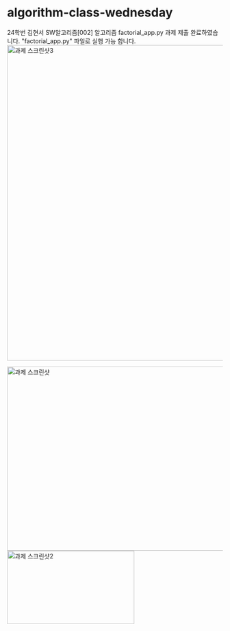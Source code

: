 # algorithm-class-wednesday

24학번 김현서 SW알고리즘[002]
알고리즘 factorial_app.py 과제 제출 완료하였습니다.
"factorial_app.py" 파일로 실행 가능 합니다.
<img width="508" height="737" alt="과제 스크린샷3" src="https://github.com/user-attachments/assets/88324449-8436-4433-a899-3eadf0227a5d" />


<img width="577" height="430" alt="과제 스크린샷" src="https://github.com/user-attachments/assets/c9321885-cfc9-4019-9bae-acf999c7278d" />
<img width="297" height="171" alt="과제 스크린샷2" src="https://github.com/user-attachments/assets/38cf57d9-597f-4685-b270-5a7e528bd49b" />

